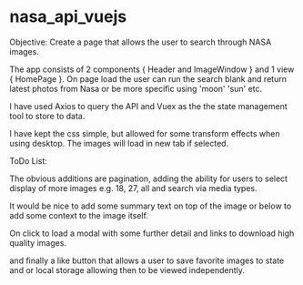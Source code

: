 # nasa_api_vuejs

Objective: Create a page that allows the user to search through NASA images.

The app consists of 2 components { Header and ImageWindow } and 1 view { HomePage }.
On page load the user can run the search blank and return latest photos from Nasa or be more specific using 'moon' 'sun' etc.

I have used Axios to query the API and Vuex as the the state management tool to store to data.

I have kept the css simple, but allowed for some transform effects when using desktop.
The images will load in new tab if selected.

ToDo List:

The obvious additions are pagination, adding the ability for users to select display of more images e.g. 18, 27, all and search via media types.

It would be nice to add some summary text on top of the image or below to add some context to the image itself.

On click to load a modal with some further detail and links to download high quality images.

and finally a like button that allows a user to save favorite images to state and or local storage allowing then to be viewed independently.
